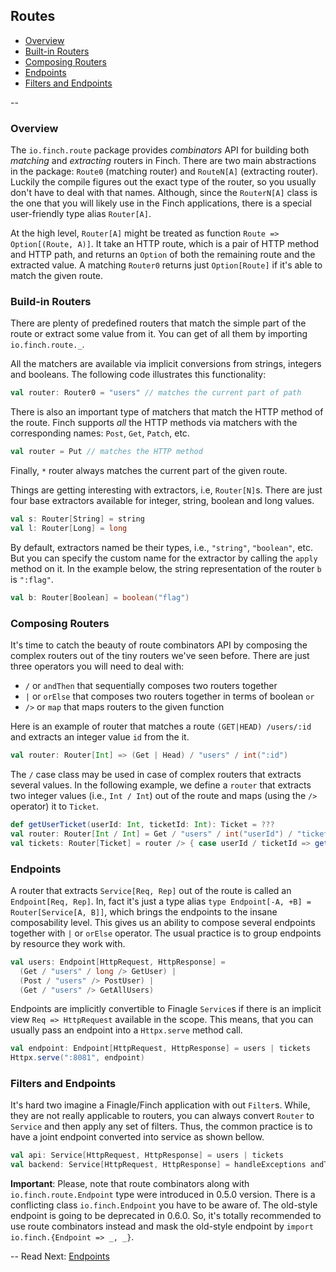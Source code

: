 ## Routes

* [Overview](route.md#overview)
* [Built-in Routers](route.md#built-in-routers)
* [Composing Routers](route.md#composing-routers)
* [Endpoints](route.md#endpoints)
* [Filters and Endpoints](route.md#filters-and-endpoints)

--

### Overview

The `io.finch.route` package provides _combinators_ API for building both _matching_ and _extracting_ routers in
Finch. There are two main abstractions in the package: `Route0` (matching router) and `RouteN[A]` (extracting router).
Luckily the compile figures out the exact type of the router, so you usually don't have to deal with that names.
Although, since the `RouterN[A]` class is the one that you will likely use in the Finch applications, there is a special
user-friendly type alias `Router[A]`.

At the high level, `Router[A]` might be treated as function `Route => Option[(Route, A)]`. It take an HTTP route, which
is a pair of HTTP method and HTTP path, and returns an `Option` of both the remaining route and the extracted value. A
matching `Router0` returns just `Option[Route]` if it's able to match the given route.

### Build-in Routers

There are plenty of predefined routers that match the simple part of the route or extract some value from it. You can
get of all them by importing `io.finch.route._`. 

All the matchers are available via implicit conversions from strings, integers and booleans. The following code
illustrates this functionality:

```scala
val router: Router0 = "users" // matches the current part of path
```

There is also an important type of matchers that match the HTTP method of the route. Finch supports _all_ the HTTP
methods via matchers with the corresponding names: `Post`, `Get`, `Patch`, etc.

```scala
val router = Put // matches the HTTP method
```

Finally, `*` router always matches the current part of the given route.

Things are getting interesting with extractors, i.e, `Router[N]`s. There are just four base extractors available for 
integer, string, boolean and long values.

```scala
val s: Router[String] = string
val l: Router[Long] = long
```

By default, extractors named be their types, i.e., `"string"`, `"boolean"`, etc. But you can specify the custom name for
the extractor by calling the `apply` method on it. In the example below, the string representation of the router `b` is
`":flag"`.

```scala
val b: Router[Boolean] = boolean("flag")
```

### Composing Routers

It's time to catch the beauty of route combinators API by composing the complex routers out of the tiny routers we've
seen before. There are just three operators you will need to deal with: 

* `/` or `andThen` that sequentially composes two routers together
* `|` or `orElse` that composes two routers together in terms of boolean `or`
* `/>` or `map` that maps routers to the given function

Here is an example of router that matches a route `(GET|HEAD) /users/:id` and extracts an integer value `id` from the
it.

```scala
val router: Router[Int] => (Get | Head) / "users" / int(":id")
```

The `/` case class may be used in case of complex routers that extracts several values. In the following example, we
define a `router` that extracts two integer values (i.e., `Int / Int`) out of the route and maps (using the `/>`
operator) it to `Ticket`. 
  
```scala
def getUserTicket(userId: Int, ticketId: Int): Ticket = ???
val router: Router[Int / Int] = Get / "users" / int("userId") / "tickets" / int("ticketId")
val tickets: Router[Ticket] = router /> { case userId / ticketId => getUserTicket(userId, ticketId) }
```

### Endpoints

A router that extracts `Service[Req, Rep]` out of the route is called an `Endpoint[Req, Rep]`. In, fact it's just a type
alias `type Endpoint[-A, +B] = Router[Service[A, B]]`, which brings the endpoints to the insane composability level.
This gives us an ability to compose several endpoints together with `|` or `orElse` operator. The usual practice is to
group endpoints by resource they work with.
   
```scala
val users: Endpoint[HttpRequest, HttpResponse] =
  (Get / "users" / long /> GetUser) |
  (Post / "users" /> PostUser) |
  (Get / "users" /> GetAllUsers)
```

Endpoints are implicitly convertible to Finagle `Service`s if there is an implicit view `Req => HttpRequest` available
in the scope. This means, that you can usually pass an endpoint into a `Httpx.serve` method call.

```scala
val endpoint: Endpoint[HttpRequest, HttpResponse] = users | tickets
Httpx.serve(":8081", endpoint)
```

### Filters and Endpoints

It's hard two imagine a Finagle/Finch application with out `Filter`s. While, they are not really applicable to routers,
you can always convert `Router` to `Service` and then apply any set of filters. Thus, the common practice is to have
a joint endpoint converted into service as shown bellow.
 
```scala
val api: Service[HttpRequest, HttpResponse] = users | tickets
val backend: Service[HttpRequest, HttpResponse] = handleExceptions andThen doOtherAwesomeThings andThen api
```

**Important**: Please, note that route combinators along with `io.finch.route.Endpoint` type were introduced in 0.5.0
version. There is a conflicting class `io.finch.Endpoint` you have to be aware of. The old-style endpoint is going to
be deprecated in 0.6.0. So, it's totally recommended to use route combinators instead and mask the old-style endpoint
by `import io.finch.{Endpoint => _, _}`.

--
Read Next: [Endpoints](endpoint.md)